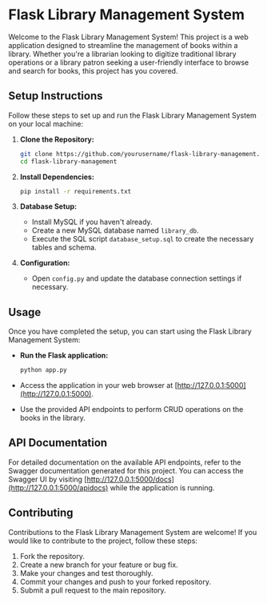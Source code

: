 # Flask Library Management System

Welcome to the Flask Library Management System! This project is a web application designed to streamline the management of books within a library. Whether you're a librarian looking to digitize traditional library operations or a library patron seeking a user-friendly interface to browse and search for books, this project has you covered.

## Setup Instructions

Follow these steps to set up and run the Flask Library Management System on your local machine:

1. **Clone the Repository:**
    ```bash
    git clone https://github.com/yourusername/flask-library-management.git
    cd flask-library-management
    ```

2. **Install Dependencies:**
    ```bash
    pip install -r requirements.txt
    ```

3. **Database Setup:**
    - Install MySQL if you haven't already.
    - Create a new MySQL database named `library_db`.
    - Execute the SQL script `database_setup.sql` to create the necessary tables and schema.

4. **Configuration:**
    - Open `config.py` and update the database connection settings if necessary.

## Usage

Once you have completed the setup, you can start using the Flask Library Management System:

- **Run the Flask application:**
    ```bash
    python app.py
    ```
- Access the application in your web browser at [http://127.0.0.1:5000](http://127.0.0.1:5000).

- Use the provided API endpoints to perform CRUD operations on the books in the library.

## API Documentation

For detailed documentation on the available API endpoints, refer to the Swagger documentation generated for this project. You can access the Swagger UI by visiting [http://127.0.0.1:5000/docs](http://127.0.0.1:5000/apidocs) while the application is running.

## Contributing

Contributions to the Flask Library Management System are welcome! If you would like to contribute to the project, follow these steps:

1. Fork the repository.
2. Create a new branch for your feature or bug fix.
3. Make your changes and test thoroughly.
4. Commit your changes and push to your forked repository.
5. Submit a pull request to the main repository.
